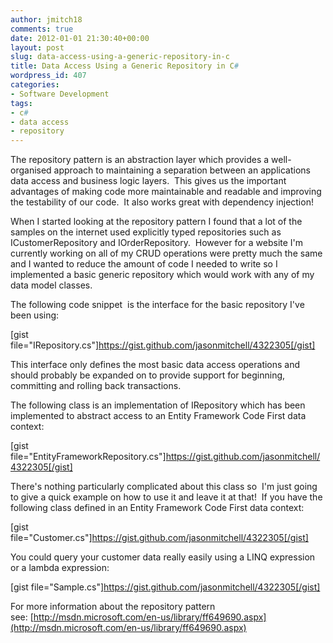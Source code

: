 ```yaml
---
author: jmitch18
comments: true
date: 2012-01-01 21:30:40+00:00
layout: post
slug: data-access-using-a-generic-repository-in-c
title: Data Access Using a Generic Repository in C#
wordpress_id: 407
categories:
- Software Development
tags:
- c#
- data access
- repository
---
```


The repository pattern is an abstraction layer which provides a well-organised approach to maintaining a separation between an applications data access and business logic layers.  This gives us the important advantages of making code more maintainable and readable and improving the testability of our code.  It also works great with dependency injection!




When I started looking at the repository pattern I found that a lot of the samples on the internet used explicitly typed repositories such as ICustomerRepository and IOrderRepository.  However for a website I'm currently working on all of my CRUD operations were pretty much the same and I wanted to reduce the amount of code I needed to write so I implemented a basic generic repository which would work with any of my data model classes.




<!-- more -->The following code snippet  is the interface for the basic repository I've been using:




[gist file="IRepository.cs"]https://gist.github.com/jasonmitchell/4322305[/gist]




This interface only defines the most basic data access operations and should probably be expanded on to provide support for beginning, committing and rolling back transactions.




The following class is an implementation of IRepository which has been implemented to abstract access to an Entity Framework Code First data context:




[gist file="EntityFrameworkRepository.cs"]https://gist.github.com/jasonmitchell/4322305[/gist]




There's nothing particularly complicated about this class so  I'm just going to give a quick example on how to use it and leave it at that!  If you have the following class defined in an Entity Framework Code First data context:




[gist file="Customer.cs"]https://gist.github.com/jasonmitchell/4322305[/gist]




You could query your customer data really easily using a LINQ expression or a lambda expression:




[gist file="Sample.cs"]https://gist.github.com/jasonmitchell/4322305[/gist]




For more information about the repository pattern see: [http://msdn.microsoft.com/en-us/library/ff649690.aspx](http://msdn.microsoft.com/en-us/library/ff649690.aspx)
